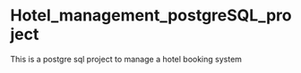 # Hotel_management_postgreSQL_project
This is a postgre sql project to manage a hotel booking system

